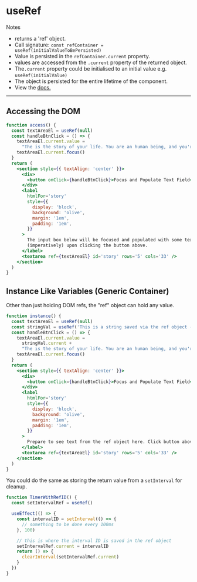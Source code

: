 # useRef

Notes

- returns a 'ref' object.
- Call signature: `const refContainer = useRef(initialValueToBePersisted)`
- Value is persisted in the `refContainer.current` property.
- values are accessed from the `.current` property of the returned object.
- The`.current` property could be initialised to an initial value e.g.
  `useRef(initialValue)`
- The object is persisted for the entire lifetime of the component.
- View the [docs.](https://reactjs.org/docs/hooks-reference.html#useref)

---

## Accessing the DOM

```jsx live
function access() {
  const textAreaEl = useRef(null)
  const handleBtnClick = () => {
    textAreaEl.current.value =
      "The is the story of your life. You are an human being, and you're on a website about React Hooks"
    textAreaEl.current.focus()
  }
  return (
    <section style={{ textAlign: 'center' }}>
      <div>
        <button onClick={handleBtnClick}>Focus and Populate Text Field</button>
      </div>
      <label
        htmlFor='story'
        style={{
          display: 'block',
          background: 'olive',
          margin: '1em',
          padding: '1em',
        }}
      >
        The input box below will be focused and populated with some text
        (imperatively) upon clicking the button above.
      </label>
      <textarea ref={textAreaEl} id='story' rows='5' cols='33' />
    </section>
  )
}
```

## Instance Like Variables (Generic Container)

Other than just holding DOM refs, the "ref" object can hold any value.

```jsx live
function instance() {
  const textAreaEl = useRef(null)
  const stringVal = useRef('This is a string saved via the ref object --- ')
  const handleBtnClick = () => {
    textAreaEl.current.value =
      stringVal.current +
      "The is the story of your life. You are an human being, and you're on a website about React Hooks"
    textAreaEl.current.focus()
  }
  return (
    <section style={{ textAlign: 'center' }}>
      <div>
        <button onClick={handleBtnClick}>Focus and Populate Text Field</button>
      </div>
      <label
        htmlFor='story'
        style={{
          display: 'block',
          background: 'olive',
          margin: '1em',
          padding: '1em',
        }}
      >
        Prepare to see text from the ref object here. Click button above.
      </label>
      <textarea ref={textAreaEl} id='story' rows='5' cols='33' />
    </section>
  )
}
```

You could do the same as storing the return value from a `setInterval` for cleanup.

```jsx
function TimerWithRefID() {
  const setIntervalRef = useRef()

  useEffect(() => {
    const intervalID = setInterval(() => {
      // something to be done every 100ms
    }, 100)

    // this is where the interval ID is saved in the ref object
    setIntervalRef.current = intervalID
    return () => {
      clearInterval(setIntervalRef.current)
    }
  })
}
```
